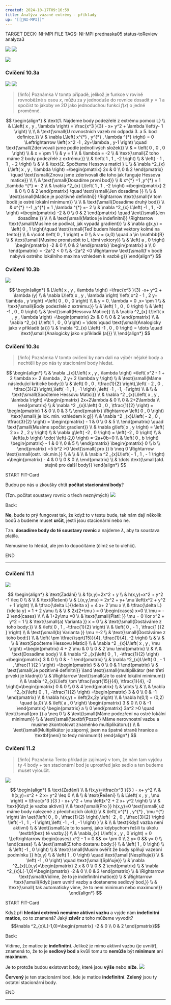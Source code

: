 ```yaml
---
created: 2024-10-17T09:16:59
title: Analýza vázané extrémy - příklady
up: "[[📖NI-MPI]]"
---
```


TARGET DECK: NI-MPI
FILE TAGS: NI-MPI prednaska05 status-toReview analyza3

![](../../Assets/Pasted%20image%2020241017092333.png)
![](../../Assets/Pasted%20image%2020241017092348.png)

![](../../Assets/Pasted%20image%2020241017092358.png)

### Cvičení 10.3a

![](../../Assets/Pasted%20image%2020241017100307.png)
![](../../Assets/Pasted%20image%2020241017100433.png)

> [!info] Poznámka
> V tomto případě, jelikož je funkce v rovině rovnoběžné s osou $x$, můžu za $y$ jednoduše do rovnice dosadit $y=1$ a spočíst to jakoby ve $2D$ jako jednoduchou funkci $f(x)$ o jedné proměnné.

<!-- Latex Equation -->

$$
\begin{align*}
& \text{1. Najdeme body podezřelé z extrému pomocí L} \\
& L\left( x , y , \lambda  \right) = \frac{x^3 }{3} - x+ y^2 + \lambda \left(y- 1  \right) \\ \\
& \text{\small{U rovnostních vazeb mi odpadá 3. a 5. bod definice.}} \\
& \nabla L\left( x^{*}  , y^{*} , \lambda ^{*} \right)  = 0 \Leftrightarrow \left( x^2 -1 , 2y+\lambda  , y-1 \right) \quad \text{\small{Zderivovali jsme podle jednotlivých složek}} \\
& = \left( 0 , 0 , 0 \right)  \\
& x = \pm 1 \\
& y = 1 \\
& \lambda = -2 \\
& \text{\small{Z toho máme 2 body podezřelé z extrému:}} \\
& \left( 1 , 1 , -2 \right) \\
& \left( - 1  , 1  , - 2  \right) \\
& \\
& \text{2. Spočteme Hessovu matici } L \\
& \nabla ^2_{x} L\left( x , y , \lambda  \right) =\begin{pmatrix} 2x & 0 \\ 0 & 2 \end{pmatrix} \quad \text{\small{Znovu jsme zderivovali dle toho jak funguje Hessova matice}} \\ \\
& \text{\small{Dosadíme první bod}}  \\
& x^{*} =1 ,y^{*} = 1 ,\lambda ^{*} =- 2 \\
& \nabla ^2_{x} L\left( 1 , 1 , -2 \right)  =\begin{pmatrix} 2 & 0 \\ 0 & 2 \end{pmatrix}  \quad \text{\small{Jen dosadíme }} \\ \\
& \text{\small{Matice je pozitivně definitní}} \Rightarrow \text{\small{V tom bodě je ostré lokální minimum}} \\ \\
& \text{\small{Dosadíme druhý bod}}  \\
& x^{*} =-1 ,y^{*} = 1 ,\lambda ^{*} =- 2 \\
& \nabla ^2_{x} L\left( -1 , 1 , -2 \right)  =\begin{pmatrix} -2 & 0 \\ 0 & 2 \end{pmatrix}   \quad \text{\small{Jen dosadíme }} \\ \\
& \text{\small{Matice je indefinitní}} \Rightarrow \text{\small{Musíme se podívat, jak vypadá gradient}} \\
& \nabla g(x,y) = \left( 0 , 1 \right)\quad \text{\small{Teď budem hledat vektory kolmé na tento}} \\
& v\cdot \left( 0 , 1 \right) = 0 \\
& v = (a,0) \quad a \in \mathbb{R}  \\
& \text{\small{Musíme pronásobit to L těmi vektory}} \\
& \left( a , 0 \right) \begin{pmatrix} -2 & 0 \\ 0 & 2 \end{pmatrix} \begin{pmatrix} a \\ 0 \end{pmatrix} = -2a^2 < 0 \\
& -2a^2 <0 \Rightarrow \text{\small{f v bodě nabývá ostrého lokálního maxima vzhledem k vazbě g}}
\end{align*}
$$

### Cvičení 10.3b

![](../../Assets/Pasted%20image%2020241017145332.png)

<!-- Latex Equation -->

$$
\begin{align*}
& L\left( x , y , \lambda  \right) =\frac{x^3 }{3} -x+ y^2 + \lambda (y) \\
& \nabla L\left( x , y , \lambda  \right) \left( x^2 - 1 , 2 y+ \lambda , y \right) =\left( 0 , 0 , 0 \right)  \\
& y = 0, \lambda = 0 ,x= \pm 1  \\
& \text{\small{Body podezřelé z extrému:}}  \\
& \left( 1 , 0 , 0 \right)  \\
& \left( -1 , 0 , 0 \right)  \\
& \text{\small{Hessova Matice}} \\
& \nabla ^2_{x} L\left( x , y , \lambda  \right) =\begin{pmatrix} 2x & 0 \\ 0 & 2 \end{pmatrix} \\
& \nabla ^2_{x} L\left( 1 , 0 , 0 \right)  = \dots  \quad \text{\small{Analogicky jako v příkladě (a)}} \\
& \nabla ^2_{x} L\left( -1 , 0 , 0 \right)  = \dots \quad \text{\small{Analogicky jako v příkladě (a)}} \\
\end{align*}
$$

### Cvičení 10.3c

> [!info] Poznámka
> V tomto cvičení by nám dali na výběr nějaké body a nechtěli by po nás ty stacionární body hledat.

<!-- Latex Equation -->

$$
\begin{align*} \\
& \nabla _{x}L\left( x , y , \lambda  \right) =\left( x^2 - 1 + 2 \lambda x+ 2 \lambda  , 2 y+ 2 \lambda y \right)  \\
& \text{\small{Máme následující kritické body:}}  \\
& \left( 0 , 0 , \tfrac{1}{2} \right),\left( - 2 , 0 , \tfrac{3}{2}  \right),\left( -1 , 1 , -1 \right) ,\left( -1 , -1,  -1\right)  \\
&  \\
& \text{\small{Spočteme Hessovu Matici}} \\
& \nabla ^2 _{x}L\left( x , y , \lambda  \right) =\begin{pmatrix} 2x+2\lambda  & 0 \\ 0 & 2+2\lambda \\ \end{pmatrix}  \\
& \nabla ^2 _{x}L\left( 0 , 0 , \tfrac{1}{2} \right) = \begin{pmatrix} 1  & 0 \\ 0  & 3 \\ \end{pmatrix} \Rightarrow \left( 0 , 0 \right) \text{\small{ je lok. min. vzhledem k g}} \\
& \nabla ^2 _{x}L\left( - 2  , 0  , \tfrac{3}{2} \right) = \begin{pmatrix} - 1  & 0  \\ 0  & 5 \\ \end{pmatrix} \quad \text{\small{Musíme spočíst gradient}} \\
& \nabla g\left( x , y \right) = \left( 2 x+ 2 , 2 y \right)  \\
& \nabla g\left( -2 , 0 \right) = \left( -2 , 0 \right)  \\
& \left(a,b \right) \cdot \left(-2,0 \right) =-2a+0b=0 \\
& \left( 0 , b \right) \begin{pmatrix} - 1  & 0  \\ 0  & 5  \\ \end{pmatrix} \begin{pmatrix} 0  \\ b \\ \end{pmatrix} =5 b^2 >0 \text{\small{ pro }}  b \neq 0 \Rightarrow \text{\small{ostr. lok.min.}}  \\
&  \\
&  \\
& \nabla ^2 _{x}L\left( - 1  , 1  , - 1  \right) =\begin{pmatrix} - 4  & 0  \\ 0  & 0 \\  \end{pmatrix} \\
& \dots \text{\small{atd. stejně pro další body}}
\end{align*}
$$

START
FIT-Card

Budou po nás u zkoušky chtít **počítat stacionární body**?

(Tzn. počítat soustavy rovnic o třech neznýmých)
![](../../Assets/Pasted%20image%2020241017150855.png)

Back:

**Ne**, bude to prý fungovat tak, že když to v testu bude, tak nám dají několik bodů a budeme muset **určit**, jestli jsou stacionární nebo ne.

Tzn. **dosadíme body do té soustavy rovnic** a najdeme $\lambda$, aby ta soustava platila.

Nemusíme to hledat, ale jen to dopočítáme (čímž se to ulehčí).
<!--ID: 1729236692597-->
END

---

### Cvičení 11.1

![](../../Assets/Pasted%20image%2020241017153209.png)

<!-- Latex Equation -->

$$
\begin{align*}
& \text{Zadání} \\
& f(x,y)=2x^2 + y \\
& h(x,y)=x^2 + y^2 -1 \leq 0  \\
& \\
& \text{Řešení} \\
& L(x,y,\mu) = 2x^2 + y+ \mu \left(x^2 + y^2 + 1  \right)  \\
& \tfrac{\delta L}{\delta x} = 4 x+ 2 \mu x \\
& \tfrac{\delta L}{\delta y} = 1 + 2 y\mu  \\
&  \\
& 2x(2+\mu ) = 0 \begin{cases} x=0 \\ \mu = - 2 \end{cases}   \\ \\
& 1+2y\mu =0  \\
& \text{\small{Platí: }} \mu = 0 \lor x^2 + y^2 = 1 \\
& \text{\small{a) Varianta }} x = 0 \\
& \text{\small{Dostáváme z toho body:}}  \\
& \left( 0 , 1 , -\tfrac{1}{2} \right) \\
& \left( 0  , - 1  , \tfrac{1 }{2 }  \right) \\
& \text{\small{b) Varianta }} \mu =-2 \\
& \text{\small{Dostáváme z toho bod:}}  \\
& \left( \pm \tfrac{\sqrt{15}}{4}, \tfrac{1}{4}, -2 \right)  \\
& \\
& \\
& \text{Spočteme Hessovu Matici} \\
& \nabla ^2 _{x}L\left( x , y , \mu  \right) =\begin{pmatrix} 4 + 2 \mu  & 0  \\ 0  & 2 \mu  \end{pmatrix}  \\
& \\
& \text{Dosadíme body} \\
& \nabla ^2 _{x}\left( 0 , 1 , -\tfrac{1}{2}  \right) =\begin{pmatrix} 3  & 0 \\ 0  & - 1  \end{pmatrix}  \\
& \nabla ^2_{x}L\left( 0  , - 1  , \tfrac{1 }{2 }  \right)  =\begin{pmatrix} 5  & 0  \\ 0  & 1  \end{pmatrix} \\
& \text{\small{Je pozitivně definitní}} \land \text{\small{multiplikátor (ten třetí prvek) je kladný}} \\
& \Rightarrow \text{\small{Je to ostré lokální minimum}}  \\
& \nabla ^2_{x}L\left( \pm \tfrac{\sqrt{15}}{4}, \tfrac{1}{4}, -2 \right)=\begin{pmatrix} 0 & 0 \\ 0 & 4 \end{pmatrix}  \\
& \dots \\
&  \\
& \nabla ^2_{x}\left( 0 , 1 , -\tfrac{1}{2}  \right) =\begin{pmatrix} 3 & 0 \\ 0 & -1 \end{pmatrix}  \\
& \nabla h(x,y) = \left(2x,2y \right)  \\
& \nabla h(0,1) = (0,2)  \quad (a,0) \\
& \left( a , 0 \right) \begin{pmatrix} 3 & 0 \\ 0 & -1 \end{pmatrix} \begin{pmatrix} a \\ 0 \end{pmatrix} 3a^2 >0  \quad \text{\small{pro }} a \neq 0 \\
& \text{\small{Máme podezření na ostré lokální minimum}}  \\
& \text{\small{\textbf{Pozor!} Máme nerovnostní vazbu a musíme zkontrolovat znaménko multiplikátoru}} \\
& \text{\small{Multiplikátor je záporný, jsem na špatné straně hranice a \textbf{není}  to tedy minimum!}} 
\end{align*}
$$

### Cvičení 11.2

> [!info] Poznámka
> Tento příklad je zajímavý v tom, že nám tam vyjdou ty 4 body + ten stacionární bod je uprostřed jako sedlo a ten budeme muset vyloučit.

![](../../Assets/Pasted%20image%2020241017155638.png)

<!-- Latex Equation -->

$$
\begin{align*}
& \text{Zadání} \\
& f(x,y)=\tfrac{x^3 }{3 } - x+ y^2  \\
& h(x,y)=x^2 + 2 x+ y^2 \leq 0  \\
& \\
& \text{Řešení} \\
& L\left( x , y , \mu  \right) = \tfrac{x^3 }{3 } - x+ y^2 + \mu \left(x^2 + 2 x+ y^2 \right) \\ \\
& \text{Když je vazba aktivní} \\
& \text{\small{Pro }} h(x,y)=0 \text{\small{ už máme body nalezené z předchozích úloh}} \\
& \left( x^{*} , y^{*}  , \mu ^{*}  \right) \in \set{\left( 0 , 0 , \tfrac{1}{2} \right),\left( -2 , 0 , \tfrac{3}{2}  \right) \left( -1 , 1 , -1 \right),\left( -1 , -1 , -1 \right)  } \\
& \\
& \text{Když vazba není aktivní} \\
& \text{\small{Je to to samý, jako kdybychom řešili tu úkolu \textbf{bez} té vazby.}}  \\
& \nabla_{x} L\left( x , y , 0 \right) = 0 \Leftrightarrow \begin{cases} x^2 - 1 = 0  && x= \pm 0  \\ 2 y= 0 && y= 0  \\
\end{cases}  \\
& \text{\small{Z toho dostanu body:}}  \\
& \left( 1 , 0 \right)  \\
& \left( -1 , 0 \right)  \\
& \text{\small{Musím ověřit že body splňují vazební podmínku }} h(x,y) \\
& \left( 1 , 0 \right) \quad \text{\small{Nesplňuje}} \\
& \left( -1 , 0 \right) \quad \text{\small{Splňuje}} \\
& \nabla ^2_{x}L(x,y)=\begin{pmatrix} 2 x & 0  \\ 0  & 2  \end{pmatrix}  \\
& \nabla ^2_{x}L(-1,0)=\begin{pmatrix} -2 & 0 \\ 0 & 2 \end{pmatrix}  \\
& \Rightarrow \text{\small{Vidíme, že to je indefinitní matice}}  \\
& \Rightarrow \text{\small{Když jsem uvnitř vazby a dostaneme sedlový bod,}}  \\
& \text{\small{ tak automaticky víme, že to není minimum nebo maximum!}}
\end{align*}
$$

START
FIT-Card

Když při **hledání extrémů** **nemáme aktivní vazbu** a vyjde nám **indefinitní matice**, co to znamená? Jaký **závěr** z toho můžeme vyvodit?
$$\nabla ^2_{x}L(-1,0)=\begin{pmatrix} -2 & 0 \\ 0 & 2 \end{pmatrix}$$

Back:

Vidíme, že matice je **indefinitní**. Jelikož je mimo aktivní vazbu (je uvnitř), znamená to, že to je **sedlový bod** a kvůli tomu to **nemůže** být **minimum** ani **maximum**.

<!-- ExplanationStart -->

Je to protože budou existovat body, které jsou **výše** nebo **níže**.
![](../../Assets/Pasted%20image%2020241017162130.png)

**Červený** je ten stacionární bod, kde je matice **indefinitní**.
**Zelený** jsou ty ostatní stacionární body.

<!-- ExplanationEnd -->
<!--ID: 1729236692608-->
END

---
